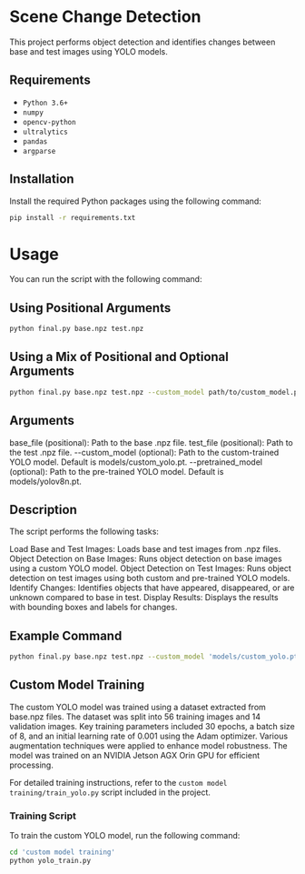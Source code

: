 # Scene Change Detection
This project performs object detection and identifies changes between base and test images using YOLO models.

## Requirements

- `Python 3.6+`
- `numpy`
- `opencv-python`
- `ultralytics`
- `pandas`
- `argparse`

## Installation

Install the required Python packages using the following command:

```bash
pip install -r requirements.txt
```

# Usage
You can run the script with the following command:

## Using Positional Arguments
```bash
python final.py base.npz test.npz
```

## Using a Mix of Positional and Optional Arguments
```bash
python final.py base.npz test.npz --custom_model path/to/custom_model.pt --pretrained_model path/to/pre_trained_mode.pt
```

## Arguments
base_file (positional): Path to the base .npz file.
test_file (positional): Path to the test .npz file.
--custom_model (optional): Path to the custom-trained YOLO model. Default is models/custom_yolo.pt.
--pretrained_model (optional): Path to the pre-trained YOLO model. Default is models/yolov8n.pt.

## Description
The script performs the following tasks:

Load Base and Test Images: Loads base and test images from .npz files.
Object Detection on Base Images: Runs object detection on base images using a custom YOLO model.
Object Detection on Test Images: Runs object detection on test images using both custom and pre-trained YOLO models.
Identify Changes: Identifies objects that have appeared, disappeared, or are unknown compared to base in test.
Display Results: Displays the results with bounding boxes and labels for changes.


## Example Command
```bash
python final.py base.npz test.npz --custom_model 'models/custom_yolo.pt' --pretrained_model 'models/yolov8n.pt'
```

## Custom Model Training

The custom YOLO model was trained using a dataset extracted from base.npz files. The dataset was split into 56 training images and 14 validation images. Key training parameters included 30 epochs, a batch size of 8, and an initial learning rate of 0.001 using the Adam optimizer. Various augmentation techniques were applied to enhance model robustness. The model was trained on an NVIDIA Jetson AGX Orin GPU for efficient processing.

For detailed training instructions, refer to the `custom model training/train_yolo.py` script included in the project.

### Training Script
To train the custom YOLO model, run the following command:

```bash
cd 'custom model training'
python yolo_train.py
```
